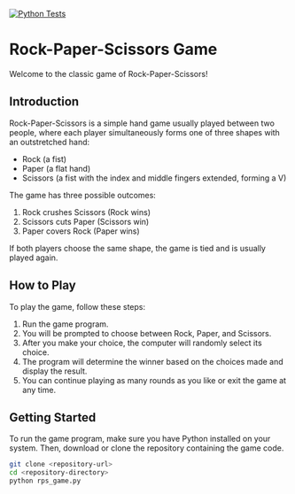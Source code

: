 [![Python Tests](https://github.com/seifsamehtolba/rock-paper-scissors/workflows/Python%20Tests/badge.svg)](https://github.com/seifsamehtolba/rock-paper-scissors/actions?query=workflow:"Python+Tests")

# Rock-Paper-Scissors Game

Welcome to the classic game of Rock-Paper-Scissors!

## Introduction

Rock-Paper-Scissors is a simple hand game usually played between two people, where each player simultaneously forms one of three shapes with an outstretched hand:

- Rock (a fist)
- Paper (a flat hand)
- Scissors (a fist with the index and middle fingers extended, forming a V)

The game has three possible outcomes:

1. Rock crushes Scissors (Rock wins)
2. Scissors cuts Paper (Scissors win)
3. Paper covers Rock (Paper wins)

If both players choose the same shape, the game is tied and is usually played again.

## How to Play

To play the game, follow these steps:

1. Run the game program.
2. You will be prompted to choose between Rock, Paper, and Scissors.
3. After you make your choice, the computer will randomly select its choice.
4. The program will determine the winner based on the choices made and display the result.
5. You can continue playing as many rounds as you like or exit the game at any time.

## Getting Started

To run the game program, make sure you have Python installed on your system. Then, download or clone the repository containing the game code.

```bash
git clone <repository-url>
cd <repository-directory>
python rps_game.py
```

